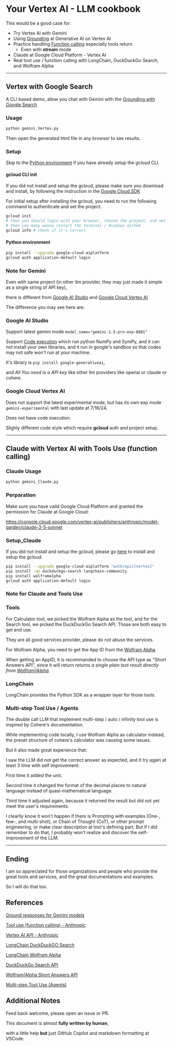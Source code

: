 # Your Vertex AI - LLM cookbook

This would be a good case for:

- Try Vertex AI with Gemini
- Using [Grounding](https://cloud.google.com/vertex-ai/generative-ai/docs/grounding/overview) at Generative AI on Vertex AI
- Practice handling [Function calling](https://cloud.google.com/vertex-ai/generative-ai/docs/multimodal/function-calling) especially tools return
    - Even with **stream** mode
- Claude at Google Cloud Platform - Vertex AI
- Real tool use / function calling with LongChain, DuckDuckGo Search, and Wolfram Alpha

---

## Vertex with Google Search

A CLI based demo, allow you chat with Gemini with the [Grounding with Google Search](https://cloud.google.com/vertex-ai/generative-ai/docs/grounding/overview#ground-public)

### Usage

```bash
python gemini_Vertex.py
```

Then open the generated html file in any browser to see results.

### Setup

Skip to the [Python environment](#python-environment) if you have already setup the gcloud CLI.

#### gcloud CLI init

If you did not install and setup the gcloud, please make sure you download and install, by following the instruction in the [Google Cloud SDK](https://cloud.google.com/sdk/docs/install)

For initial setup after installing the gcloud, you need to run the following command to authenticate and set the project.

```bash
gcloud init
# then you should login with your browser, choose the project, and set the region
# then you many wanna restart the terminal / Windows system
gcloud info # check if it's correct
```

#### Python environment

```bash
pip install --upgrade google-cloud-aiplatform
gcloud auth application-default login
```

### Note for Gemini

Even with same project (in other llm provider, they may just made it simple as a single string of API key),

there is different from [Google AI Studio](https://aistudio.google.com/app/prompts/new_chat) and [Google Cloud Vertex AI](https://console.cloud.google.com/vertex-ai/generative/multimodal/create/text)

The difference you may see here are:

### Google AI Studio

Support latest gemini mode `model_name="gemini-1.5-pro-exp-0801"`

Support [Code execution](https://ai.google.dev/gemini-api/docs/code-execution?lang=python) which run python NumPy and SymPy,
and it can not install your own libraries,
and it run in google's sandbox so that codes may not safe won't run at your machine.

It's library is `pip install google-generativeai`,

and *All You need is a API key* like other llm providers like openai or claude or cohere.

### Google Cloud Vertex AI

Does not support the latest experimental mode, but has its own exp mode `gemini-experimental` with last update at 7/16/24.

Does not have code execution.

Slighly different code style which require **gcloud** auth and project setup.

---

## Claude with Vertex AI with Tools Use (function calling)

### Claude Usage

```bash
python gemini_Claude.py
```

### Perparation

Make sure you have vaild Google Cloud Platform and granted the permission for Claude at Google Cloud:

<https://console.cloud.google.com/vertex-ai/publishers/anthropic/model-garden/claude-3-5-sonnet>

### Setup_Claude

If you did not install and setup the gcloud, please go [here](#gcloud-cli-init) to install and setup the gcloud.

```bash
pip install --upgrade google-cloud-aiplatform "anthropic[vertex]"
pip install -qU duckduckgo-search langchain-community
pip install wolframalpha
gcloud auth application-default login
```

### Note for Claude and Tools Use

### Tools

For Calculator tool, we picked the Wolfram Alpha as the tool, and for the Search tool, we picked the DuckDuckGo Search API. Those are both easy to get and use.

They are all good services provider, please do not abuse the services.

For Wolfram Alpha, you need to get the App ID from the [Wolfram Alpha](<https://developer.wolframalpha.com/>)

When getting an AppID, it is recommanded to choose the API type as "Short Answers API", since it will return *returns a single plain text result directly from [Wolfram|Alpha](https://products.wolframalpha.com/short-answers-api/documentation)*.

### LongChain

LongChain provides the Python SDK as a wrapper layer for those tools.

### Multi-step Tool Use / Agents

The double call LLM that implement multi-step / auto / infinity tool use is inspired by Cohere's documentation.

While implementing code locally, I use Wolfram Alpha as calculator instead, the preset structure of cohere's calculator was causing some issues.

But it also made great experience that:

I saw the LLM did not get the correct answer as expected, and it try again at least 3 time with self improvement:

First time it added the unit.

Second time it changed the format of the decimal places to natural language instead of quasi-mathematical language.

Third time it adjusted again, because it returned the result but did not yet meet the user's requirements.

I clearlly know it won't happen if there is Prompting with examples (One-, few-, and multi-shot), or Chain of Thought (CoT), or other prompt engineering, or make clear description at tool's defining part.
But if I did remember to do that, I probably won't realize and discover the self-improvement of the LLM.

---

## Ending

I am so appreciated for those organizations and people who provide the great tools and services, and the great documentations and examples.

So I will do that too.

## References

[Ground responses for Gemini models](https://cloud.google.com/vertex-ai/generative-ai/docs/multimodal/ground-gemini#web-ground-gemini)

[Tool use (function calling) - Anthropic](https://docs.anthropic.com/en/docs/build-with-claude/tool-use)

[Vertex AI API - Anthropic](https://docs.anthropic.com/en/api/claude-on-vertex-ai)

[LongChain DuckDuckGO Search](https://python.langchain.com/v0.2/docs/integrations/tools/ddg/)

[LongChain Wolfram Alpha](https://python.langchain.com/v0.2/docs/integrations/tools/wolfram_alpha/)

[DuckDuckGo Search API](https://duckduckgo.com/api)

[Wolfram|Alpha Short Answers API](https://products.wolframalpha.com/short-answers-api/documentation)

[Multi-step Tool Use (Agents)](https://docs.cohere.com/docs/multi-step-tool-use)

## Additional Notes

Feed back welcome, please open an issue or PR.

This document is almost **fully written by human**,

with a little help **but** just GitHub Copilot and markdown formatting at VSCode.
